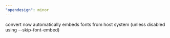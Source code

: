 ```yaml
---
"opendesign": minor
---
```


convert now automatically embeds fonts from host system (unless disabled using --skip-font-embed)
